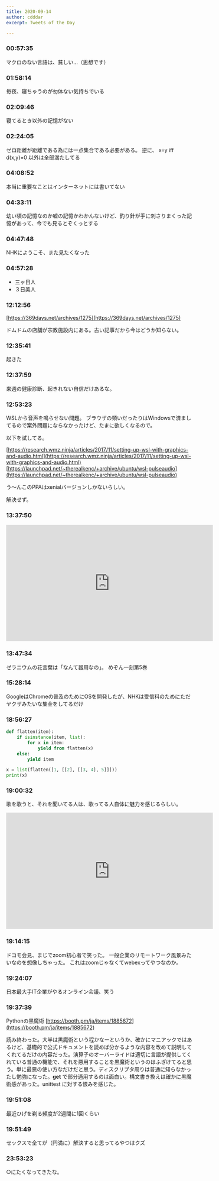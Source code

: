 ```yaml
---
title: 2020-09-14
author: cdddar
excerpt: Tweets of the Day

---
```


### 00:57:35

マクロのない言語は、貧しい…（思想です）

### 01:58:14

毎夜、寝ちゃうのが勿体ない気持ちでいる

### 02:09:46

寝てるとき以外の記憶がない

### 02:24:05

ゼロ距離が距離である為には一点集合である必要がある。
逆に、 x=y iff d(x,y)=0 以外は全部満たしてる

### 04:08:52

本当に重要なことはインターネットには書いてない

### 04:33:11

幼い頃の記憶なのか嘘の記憶かわかんないけど、釣り針が手に刺さりまくった記憶があって、今でも見るとぞくっとする

### 04:47:48

NHKにようこそ、また見たくなった

### 04:57:28

- 三ヶ日人
- ３日美人

### 12:12:56

[https://369days.net/archives/1275](https://369days.net/archives/1275)

ドムドムの店舗が宗教施設内にある。古い記事だから今はどうか知らない。

### 12:35:41

起きた

### 12:37:59

来週の健康診断、起きれない自信だけあるな。

### 12:53:23

WSLから音声を鳴らせない問題。
ブラウザの類いだったりはWindowsで済ましてるので案外問題にならなかったけど、たまに欲しくなるので。

以下を試してる。

[https://research.wmz.ninja/articles/2017/11/setting-up-wsl-with-graphics-and-audio.html](https://research.wmz.ninja/articles/2017/11/setting-up-wsl-with-graphics-and-audio.html)
[https://launchpad.net/~therealkenc/+archive/ubuntu/wsl-pulseaudio](https://launchpad.net/~therealkenc/+archive/ubuntu/wsl-pulseaudio)

う～んこのPPAはxenialバージョンしかないらしい。

解決せず。

### 13:37:50

<iframe width="560" height="315" src="https://www.youtube.com/embed/oZkryX-Br1w" frameborder="0" allow="accelerometer; autoplay; encrypted-media; gyroscope; picture-in-picture" allowfullscreen></iframe>

### 13:47:34

ゼラニウムの花言葉は「なんて器用なの」。
めぞん一刻第5巻

### 15:28:14

GoogleはChromeの普及のためにOSを開発したが、NHKは受信料のためにただヤクザみたいな集金をしてるだけ

### 18:56:27

```python
def flatten(item):
    if isinstance(item, list):
        for x in item:
            yield from flatten(x)
    else:
        yield item

x = list(flatten([1, [[2], [[3, 4], 5]]]))
print(x)
```

### 19:00:32

歌を歌うと、それを聞いてる人は、歌ってる人自体に魅力を感じるらしい。

<iframe width="560" height="315" src="https://www.youtube.com/embed/Kw7y012xO7Y" frameborder="0" allow="accelerometer; autoplay; encrypted-media; gyroscope; picture-in-picture" allowfullscreen></iframe>

### 19:14:15

ドコモ会見、まじでzoom初心者で笑った。
一般企業のリモートワーク風景みたいなのを想像しちゃった。
これはzoomじゃなくてwebexってやつなのか。

### 19:24:07

日本最大手IT企業がやるオンライン会議、笑う

### 19:37:39

Pythonの黒魔術
[https://booth.pm/ja/items/1885672](https://booth.pm/ja/items/1885672)

読み終わった。大半は黒魔術という程かなーというか、確かにマニアックではあるけど、基礎的で公式ドキュメントを読めば分かるような内容を改めて説明してくれてるだけの内容だった。演算子のオーバーライドは適切に言語が提供してくれている普通の機能で、それを悪用することを黒魔術というのはふざけてると思う。単に最悪の使い方なだけだと思う。ディスクリプタ周りは普通に知らなかったし勉強になった。__get__ で部分適用するのは面白い。構文書き換えは確かに黒魔術感があった。unittest に対する恨みを感じた。

### 19:51:08

最近ひげを剃る頻度が2週間に1回くらい

### 19:51:49

セックスで全てが（円満に）解決すると思ってるやつはクズ

### 23:53:23

○にたくなってきたな。
